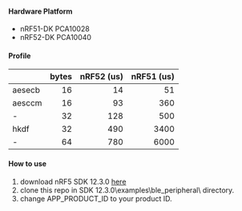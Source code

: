 #### Hardware Platform
* nRF51-DK PCA10028 
* nRF52-DK PCA10040

#### Profile

|        | bytes   | nRF52 (us) | nRF51 (us) |
| ------ | ------: | ------:    |------:     |
| aesecb | 16      | 14         | 51         |
| aesccm | 16      | 93         | 360        |
| -      | 32      | 128        | 500        |
| hkdf   | 32      | 490        | 3400       |
| -      | 64      | 780        | 6000       |

#### How to use

1. download nRF5 SDK 12.3.0 [here](http://www.nordicsemi.com/eng/nordic/Products/nRF52832/nRF5-SDK-v12-zip/54281)
2. clone this repo in SDK 12.3.0\examples\ble_peripheral\ directory.
3. change APP_PRODUCT_ID to your product ID.
